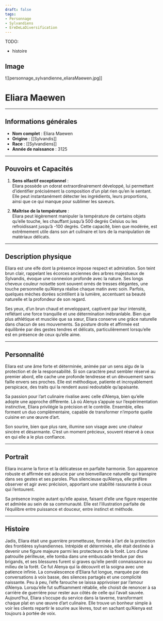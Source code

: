 ```yaml
---
draft: false
tags:
- Personnage
- Sylvandiens
- EreDeLaDiversification
---
```


TODO:
- histoire

## **Image**

![[personnage_sylvandienne_eliaraMaewen.jpg]]

# **Eliara Maewen**

---

## **Informations générales**
- **Nom complet** : Eliara Maewen  
- **Origine** : [[Sylvandis]]  
- **Race** : [[Sylvandiens]]  
- **Année de naissance** : 3125  

---

## **Pouvoirs et Capacités**
1. **Sens olfactif exceptionnel** :  
   Eliara possède un odorat extraordinairement développé, lui permettant d’identifier précisément la composition d’un plat rien qu’en le sentant. Elle peut instantanément détecter les ingrédients, leurs proportions, ainsi que ce qui manque pour sublimer les saveurs.  

2. **Maîtrise de la température** :  
   Eliara peut légèrement manipuler la température de certains objets qu’elle touche, les chauffant jusqu’à 500 degrés Celsius ou les refroidissant jusqu’à -100 degrés. Cette capacité, bien que modérée, est extrêmement utile dans son art culinaire et lors de la manipulation de matériaux délicats.

---

## **Description physique**
Eliara est une elfe dont la présence impose respect et admiration. Son teint brun clair, rappelant les écorces anciennes des arbres majestueux de Sylvandis, évoque une connexion profonde avec la nature. Ses longs cheveux couleur noisette sont souvent ornés de tresses élégantes, une touche personnelle qu’Alenya réalise chaque matin avec soin. Parfois, quelques mèches dorées scintillent à la lumière, accentuant sa beauté naturelle et la profondeur de son regard.  

Ses yeux, d’un brun chaud et enveloppant, captivent par leur intensité, reflétant une force tranquille et une détermination inébranlable. Bien que plus athlétique et musclée que sa sœur, Eliara conserve une grâce naturelle dans chacun de ses mouvements. Sa posture droite et affirmée est équilibrée par des gestes tendres et délicats, particulièrement lorsqu’elle est en présence de ceux qu’elle aime.  

---

## **Personnalité**
Eliara est une âme forte et déterminée, animée par un sens aigu de la protection et de la responsabilité. Si son caractère peut sembler réservé au premier abord, elle cache une profonde tendresse et un dévouement sans faille envers ses proches. Elle est méthodique, patiente et incroyablement perspicace, des traits qui la rendent aussi redoutable qu’apaisante.  

Sa passion pour l’art culinaire rivalise avec celle d’Alenya, bien qu’elle adopte une approche différente. Là où Alenya s’appuie sur l’expérimentation instinctive, Eliara privilégie la précision et le contrôle. Ensemble, elles forment un duo complémentaire, capable de transformer n’importe quelle cuisine en une œuvre d’art.  

Son sourire, bien que plus rare, illumine son visage avec une chaleur sincère et désarmante. C’est un moment précieux, souvent réservé à ceux en qui elle a le plus confiance. 

---

## **Portrait**
Eliara incarne la force et la délicatesse en parfaite harmonie. Son apparence robuste et affirmée est adoucie par une bienveillance naturelle qui transpire dans ses gestes et ses paroles. Plus silencieuse qu’Alenya, elle préfère observer et agir avec précision, apportant une stabilité rassurante à ceux qui l’entourent.  

Sa présence inspire autant qu’elle apaise, faisant d’elle une figure respectée et admirée au sein de sa communauté. Elle est l’illustration parfaite de l’équilibre entre puissance et douceur, entre instinct et méthode.  

---

## Histoire
  
  Jadis, Eliara était une guerrière prometteuse, formée à l’art de la protection des frontières sylvandiennes. Intrépide et déterminée, elle était destinée à devenir une figure majeure parmi les protecteurs de la forêt. Lors d’une patrouille périlleuse, elle tomba dans une embuscade tendue par des brigands, et ses blessures furent si graves qu’elle perdit connaissance au milieu de la forêt. Ce fut Alenya qui la découvrit et la soigna avec une patience infinie. La convalescence d’Eliara fut longue, marquée par des conversations à voix basse, des silences partagés et une complicité naissante. Peu à peu, l’elfe farouche se laissa apprivoiser par l’amour d’Alenya. Lorsqu’elle fut suffisamment rétablie, elle choisit de renoncer à sa carrière de guerrière pour rester aux côtés de celle qui l’avait sauvée. Aujourd’hui, Eliara s’occupe du service dans la taverne, transformant chaque plat en une œuvre d’art culinaire. Elle trouve un bonheur simple à voir les clients repartir le sourire aux lèvres, tout en sachant qu’Alenya est toujours à portée de voix.